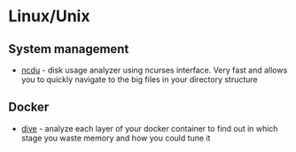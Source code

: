 # Linux/Unix
## System management
* [ncdu](https://dev.yorhel.nl/ncdu) - disk usage analyzer using ncurses interface. Very fast and allows you to quickly navigate to the big files in your directory structure
## Docker
* [dive](https://github.com/wagoodman/dive) - analyze each layer of your docker container to find out in which stage you waste memory and how you could tune it
